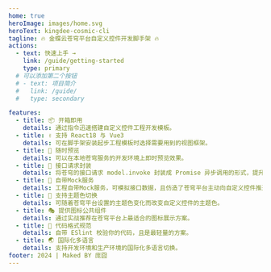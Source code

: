 ```yaml
---
home: true
heroImage: images/home.svg
heroText: kingdee-cosmic-cli
tagline: 🔥 金蝶云苍穹平台自定义控件开发脚手架 🔥
actions:
  - text: 快速上手 →
    link: /guide/getting-started
    type: primary
  # 可以添加第二个按钮
  # - text: 项目简介
  #   link: /guide/
  #   type: secondary

features:
  - title: 📦 开箱即用
    details: 通过指令迅速搭建自定义控件工程开发模板。
  - title: ✌️ 支持 React18 与 Vue3
    details: 可在脚手架安装起步工程模板时选择需要用到的视图框架。
  - title: 👀 随时预览
    details: 可以在本地苍穹服务的开发环境上即时预览效果。
  - title: 💬 接口请求封装
    details: 将苍穹的接口请求 model.invoke 封装成 Promise 异步调用的形式，提升异步请求数据获取的体验。
  - title: 🔗 自带Mock服务
    details: 工程自带Mock服务，可模拟接口数据，且仿造了苍穹平台主动向自定义控件推送数据的行为。
  - title: 🎨 支持主题色切换
    details: 可随着苍穹平台设置的主题色变化而改变自定义控件的主题色。
  - title: 🎭 提供图标公共组件
    details: 通过实战推荐在苍穹平台上最适合的图标展示方案。
  - title: 📐 代码格式规范
    details: 自带 ESlint 校验你的代码，且是最轻量的方案。
  - title: 🌏 国际化多语言
    details: 支持开发环境和生产环境的国际化多语言切换。
footer: 2024 | Maked BY 庞囧
---
```

